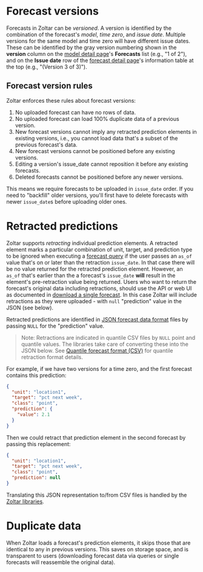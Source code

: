 # Forecast versions

Forecasts in Zoltar can be _versioned_. A version is identified by the combination of the forecast's _model_, _time zero_, and _issue date_. Multiple versions for the same model and time zero will have different issue dates. These can be identified by the gray version numbering shown in the **version** column on the [model detail page](ModelDetailPage.md)'s **Forecasts** list (e.g., "1 of 2"), and on the **Issue date** row of the [forecast detail page](ForecastDetailPage.md)'s information table at the top (e.g., "(Version 3 of 3)").


## Forecast version rules

Zoltar enforces these rules about forecast versions:

1. No uploaded forecast can have no rows of data.
2. No uploaded forecast can load 100% duplicate data of a previous version.
3. New forecast versions cannot imply any retracted prediction elements in existing versions, i.e., you cannot load data that's a subset of the previous forecast's data.
4. New forecast versions cannot be positioned before any existing versions.
5. Editing a version's issue_date cannot reposition it before any existing forecasts.
6. Deleted forecasts cannot be positioned before any newer versions.

This means we require forecasts to be uploaded in `issue_date` order. If you need to "backfill" older versions, you'll first have to delete forecasts with newer `issue_date`s before uploading older ones.


# Retracted predictions

Zoltar supports _retracting_ individual prediction elements. A retracted element marks a particular combination of unit, target, and prediction type to be ignored when executing a [forecast query](ForecastQueryFormat.md) if the user passes an `as_of` value that's on or later than the retraction `issue_date`. In that case there will be no value returned for the retracted prediction element. However, an `as_of` that's earlier than the a forecast's `issue_date` **will** result in the element's pre-retraction value being returned. Users who want to return the forecast's original data including retractions, should use the API or web UI as documented in [download a single forecast](Forecasts.md#download-a-single-forecast). In this case Zoltar will include retractions as they were uploaded - with `null` "prediction" value in the JSON (see below). 

Retracted predictions are identified in [JSON forecast data format](FileFormats.md#forecast-data-format-json) files by passing `NULL` for the "prediction" value. 

> Note: Retractions are indicated in quantile CSV files by `NULL` point and quantile values. The libraries take care of converting these into the JSON below. See [Quantile forecast format (CSV)](FileFormats.md#quantile-forecast-format-csv) for quantile retraction format details.

For example, if we have two versions for a time zero, and the first forecast contains this prediction:

```json
{
  "unit": "location1",
  "target": "pct next week",
  "class": "point",
  "prediction": {
    "value": 2.1
  }
}
```

Then we could retract that prediction element in the second forecast by passing this replacement:

```json
{
  "unit": "location1",
  "target": "pct next week",
  "class": "point",
  "prediction": null
}
```

Translating this JSON representation to/from CSV files is handled by the [Zoltar libraries](ApiIntro.md).


# Duplicate data

When Zoltar loads a forecast's prediction elements, it skips those that are identical to any in previous versions. This saves on storage space, and is transparent to users (downloading forecast data via queries or single forecasts will reassemble the original data).
